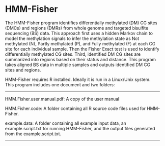 HMM-Fisher
==========
The HMM-Fisher program identifies differentially methylated (DM) CG sites (DMCs) and regions (DMRs) from whole genome and targeted bisulfite sequencing (BS) data. This approach first uses a hidden Markov chain to model the methylation signals to infer the methylation state as Not methylated (N), Partly methylated (P), and Fully methylated (F) at each CG site for each individual sample. Then the Fisher Exact test is used to identify differentially methylated CG sites. Third, identified DM CG sites are summarized into regions based on their status and distance. This program takes aligned BS data in multiple samples and outputs identified DM CG sites and regions.

HMM-Fisher requires R installed. Ideally it is run in a Linux/Unix system. This program includes one document and two folders:
_____________________________________________________________________________________________________________
HMM.Fisher.user.manual.pdf: A copy of the user manual

HMM.Fisher.code: A folder containing all R source code files used for HMM-Fisher.

example.data: A folder containing all example input data, an example.script.txt for running HMM-Fisher, and the output files generated from the example.script.txt.
_____________________________________________________________________________________________________________
